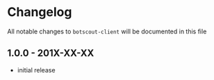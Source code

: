 # Changelog

All notable changes to `botscout-client` will be documented in this file

## 1.0.0 - 201X-XX-XX

- initial release
